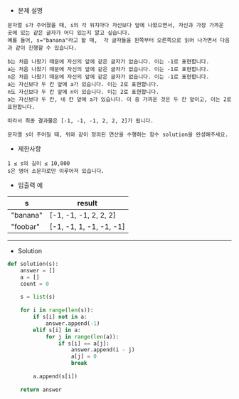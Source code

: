 - 문제 설명

```
문자열 s가 주어졌을 때, s의 각 위치마다 자신보다 앞에 나왔으면서, 자신과 가장 가까운 곳에 있는 같은 글자가 어디 있는지 알고 싶습니다.
예를 들어, s="banana"라고 할 때,  각 글자들을 왼쪽부터 오른쪽으로 읽어 나가면서 다음과 같이 진행할 수 있습니다.
```

```
b는 처음 나왔기 때문에 자신의 앞에 같은 글자가 없습니다. 이는 -1로 표현합니다.
a는 처음 나왔기 때문에 자신의 앞에 같은 글자가 없습니다. 이는 -1로 표현합니다.
n은 처음 나왔기 때문에 자신의 앞에 같은 글자가 없습니다. 이는 -1로 표현합니다.
a는 자신보다 두 칸 앞에 a가 있습니다. 이는 2로 표현합니다.
n도 자신보다 두 칸 앞에 n이 있습니다. 이는 2로 표현합니다.
a는 자신보다 두 칸, 네 칸 앞에 a가 있습니다. 이 중 가까운 것은 두 칸 앞이고, 이는 2로 표현합니다.

따라서 최종 결과물은 [-1, -1, -1, 2, 2, 2]가 됩니다.

문자열 s이 주어질 때, 위와 같이 정의된 연산을 수행하는 함수 solution을 완성해주세요.
```


- 제한사항
```
1 ≤ s의 길이 ≤ 10,000
s은 영어 소문자로만 이루어져 있습니다.
```

- 입출력 예

| s |	result |
| --- | --- |
| "banana" |	[-1, -1, -1, 2, 2, 2] |
| "foobar" |	[-1, -1, 1, -1, -1, -1] |

---

- Solution

```py
def solution(s):
    answer = []
    a = []
    count = 0
    
    s = list(s)
    
    for i in range(len(s)):
        if s[i] not in a:
            answer.append(-1)
        elif s[i] in a:
            for j in range(len(a)):
                if s[i] == a[j]:
                    answer.append(i - j)
                    a[j] = 0
                    break
                
        a.append(s[i])
        
    return answer
```
